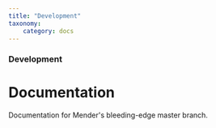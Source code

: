 ```yaml
---
title: "Development"
taxonomy:
    category: docs
---
```


### Development

# Documentation

Documentation for Mender's bleeding-edge master branch.
